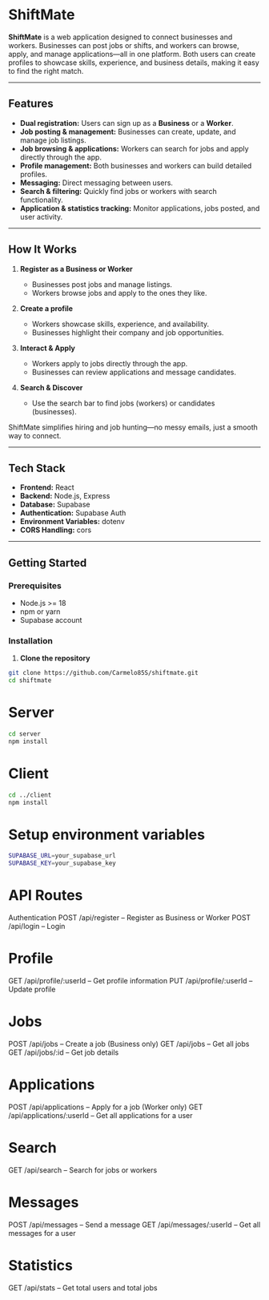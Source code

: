 # ShiftMate

**ShiftMate** is a web application designed to connect businesses and workers. Businesses can post jobs or shifts, and workers can browse, apply, and manage applications—all in one platform. Both users can create profiles to showcase skills, experience, and business details, making it easy to find the right match.  

---

## Features

- **Dual registration:** Users can sign up as a **Business** or a **Worker**.  
- **Job posting & management:** Businesses can create, update, and manage job listings.  
- **Job browsing & applications:** Workers can search for jobs and apply directly through the app.  
- **Profile management:** Both businesses and workers can build detailed profiles.  
- **Messaging:** Direct messaging between users.  
- **Search & filtering:** Quickly find jobs or workers with search functionality.  
- **Application & statistics tracking:** Monitor applications, jobs posted, and user activity.  

---

## How It Works

1. **Register as a Business or Worker**  
   - Businesses post jobs and manage listings.  
   - Workers browse jobs and apply to the ones they like.  

2. **Create a profile**  
   - Workers showcase skills, experience, and availability.  
   - Businesses highlight their company and job opportunities.  

3. **Interact & Apply**  
   - Workers apply to jobs directly through the app.  
   - Businesses can review applications and message candidates.  

4. **Search & Discover**  
   - Use the search bar to find jobs (workers) or candidates (businesses).  

ShiftMate simplifies hiring and job hunting—no messy emails, just a smooth way to connect.  

---

## Tech Stack

- **Frontend:** React  
- **Backend:** Node.js, Express  
- **Database:** Supabase  
- **Authentication:** Supabase Auth  
- **Environment Variables:** dotenv  
- **CORS Handling:** cors  

---

## Getting Started

### Prerequisites

- Node.js >= 18  
- npm or yarn  
- Supabase account  

### Installation

1. **Clone the repository**  

```bash
git clone https://github.com/Carmelo85S/shiftmate.git
cd shiftmate
```

# Server
```bash
cd server
npm install
```

# Client
```bash
cd ../client
npm install
```

# Setup environment variables
```bash
SUPABASE_URL=your_supabase_url
SUPABASE_KEY=your_supabase_key
```

# API Routes
Authentication
POST /api/register – Register as Business or Worker
POST /api/login – Login

# Profile
GET /api/profile/:userId – Get profile information
PUT /api/profile/:userId – Update profile

# Jobs
POST /api/jobs – Create a job (Business only)
GET /api/jobs – Get all jobs
GET /api/jobs/:id – Get job details

# Applications
POST /api/applications – Apply for a job (Worker only)
GET /api/applications/:userId – Get all applications for a user

# Search
GET /api/search – Search for jobs or workers

# Messages
POST /api/messages – Send a message
GET /api/messages/:userId – Get all messages for a user

# Statistics
GET /api/stats – Get total users and total jobs

